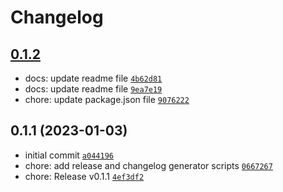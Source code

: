 # Changelog

## [0.1.2](https://github.com/MahdiTa97/range-at-index-typescript/compare/0.1.1...0.1.2)

- docs: update readme file [`4b62d81`](https://github.com/MahdiTa97/range-at-index-typescript/commit/4b62d8181ad980fd70c30718cb5ab34a117cde52)
- docs: update readme file [`9ea7e19`](https://github.com/MahdiTa97/range-at-index-typescript/commit/9ea7e192a77bb524ae5fec528638dc60622649f8)
- chore: update package.json file [`9076222`](https://github.com/MahdiTa97/range-at-index-typescript/commit/90762220574786cf1fae0087fdb3ebdc4b6722ae)

## 0.1.1 (2023-01-03)

- initial commit [`a044196`](https://github.com/MahdiTa97/range-at-index-typescript/commit/a044196ced2308e8199d83b14eb1762f84ec1259)
- chore: add release and changelog generator scripts [`0667267`](https://github.com/MahdiTa97/range-at-index-typescript/commit/06672676fa42f840515dc640e7fd53f8163e2309)
- chore: Release v0.1.1 [`4ef3df2`](https://github.com/MahdiTa97/range-at-index-typescript/commit/4ef3df2d7bf0eeff2d2637ea2286df365a208078)
